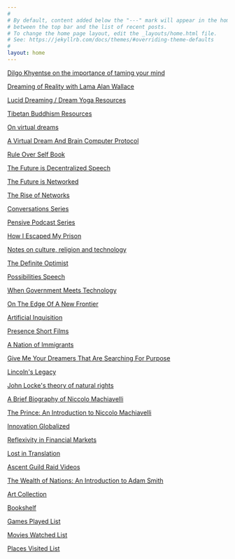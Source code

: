 ```yaml
---
#
# By default, content added below the "---" mark will appear in the home page
# between the top bar and the list of recent posts.
# To change the home page layout, edit the _layouts/home.html file.
# See: https://jekyllrb.com/docs/themes/#overriding-theme-defaults
#
layout: home
---
```


[Dilgo Khyentse on the importance of taming your mind](/khyentsetamemind)
<br>

[Dreaming of Reality with Lama Alan Wallace](/wallacedreamyoga)
<br>

[Lucid Dreaming / Dream Yoga Resources](/dreams)
<br>

[Tibetan Buddhism Resources](/tibetanbuddhism)
<br>

[On virtual dreams](/virtualdreams)
<br>

[A Virtual Dream And Brain Computer Protocol](/networkwhitepaper)
<br>

[Rule Over Self Book](/ruleoverself)
<br>

[The Future is Decentralized Speech](/stanfordshapers) 
<br>

[The Future is Networked](/futurenetworked)
<br>

[The Rise of Networks](/riseofnetworks)
<br>

[Conversations Series](/conversations)
<br>

[Pensive Podcast Series](/pensive)
<br>

[How I Escaped My Prison](/thinkerprison)
<br>

[Notes on culture, religion and technology](/lincolnthiel)
<br>

[The Definite Optimist](/definiteoptimist)
<br>

[Possibilities Speech](/possibilities)
<br>

[When Government Meets Technology](/futuresociety)
<br>

[On The Edge Of A New Frontier](/edgenewfrontier)
<br>

[Artificial Inquisition](/artificialinquisition)
<br>

[Presence Short Films](/presence)
<br>

[A Nation of Immigrants](/nationimmigrants)
<br>

[Give Me Your Dreamers That Are Searching For Purpose](/givemeyourdreamers)
<br>

[Lincoln's Legacy](/lincoln)
<br>

[John Locke's theory of natural rights](/locketheories)
<br>

[A Brief Biography of Niccolo Machiavelli](/machiavellibio)
<br>

[The Prince: An Introduction to Niccolo Machiavelli](/machiavelli)
<br>

[Innovation Globalized](/innovationglobalized)
<br>

[Reflexivity in Financial Markets](/reflexivity)
<br>

[Lost in Translation](/lostintranslation)
<br>

[Ascent Guild Raid Videos](/ascentguild)
<br>

[The Wealth of Nations: An Introduction to Adam Smith](/adamsmith)
<br>

<a href="https://photos.app.goo.gl/Yk3KEZGj9Dd2FnDe9">Art Collection</a>
<br>

<a href="https://www.goodreads.com/review/list/95737422?shelf=read&sort=date_added">Bookshelf</a>
<br>

<a href="https://www.imdb.com/list/ls567765043">Games Played List</a>
<br>

<a href="https://www.imdb.com/user/ur85826373/watchlist?sort=date_added%2Cdesc&view=detail">Movies Watched List</a>
<br>

<a href="https://maps.app.goo.gl/vmtWzydsvTrD4k5t5">Places Visited List</a>
<br>


